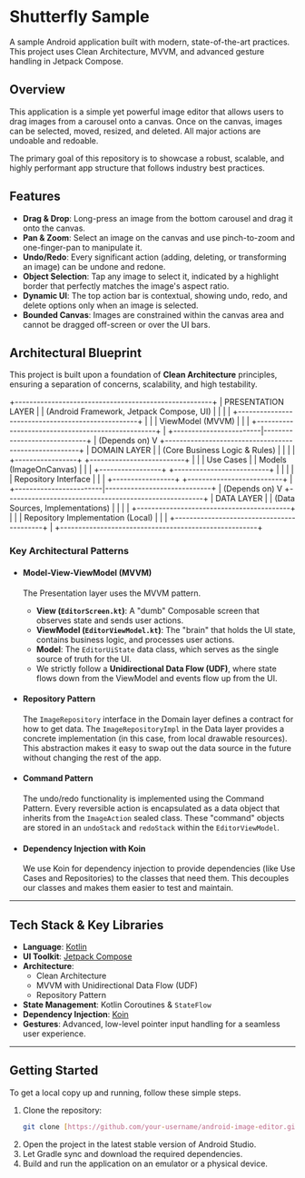 # Shutterfly Sample

A sample Android application built with modern, state-of-the-art practices. This project uses Clean Architecture, MVVM, and advanced gesture handling in Jetpack Compose.

## Overview

This application is a simple yet powerful image editor that allows users to drag images from a carousel onto a canvas. Once on the canvas, images can be selected, moved, resized, and deleted. All major actions are undoable and redoable.

The primary goal of this repository is to showcase a robust, scalable, and highly performant app structure that follows industry best practices.

## Features

- **Drag & Drop**: Long-press an image from the bottom carousel and drag it onto the canvas.
- **Pan & Zoom**: Select an image on the canvas and use pinch-to-zoom and one-finger-pan to manipulate it. 
- **Undo/Redo**: Every significant action (adding, deleting, or transforming an image) can be undone and redone.
- **Object Selection**: Tap any image to select it, indicated by a highlight border that perfectly matches the image's aspect ratio.
- **Dynamic UI**: The top action bar is contextual, showing undo, redo, and delete options only when an image is selected.
- **Bounded Canvas**: Images are constrained within the canvas area and cannot be dragged off-screen or over the UI bars.


## Architectural Blueprint

This project is built upon a foundation of **Clean Architecture** principles, ensuring a separation of concerns, scalability, and high testability.

+------------------------------------------------------+
|                    PRESENTATION LAYER                |
|       (Android Framework, Jetpack Compose, UI)       |
|                                                      |
| +--------------------------------------------------+ |
| |                  ViewModel (MVVM)                | |
| +--------------------------------------------------+ |
+------------------------|-----------------------------+
| (Depends on)
V
+------------------------------------------------------+
|                     DOMAIN LAYER                     |
|            (Core Business Logic & Rules)             |
|                                                      |
|  +-----------------+   +--------------------------+  |
|  |   Use Cases     |   |   Models (ImageOnCanvas) |  |
|  +-----------------+   +--------------------------+  |
|  |                 |   |   Repository Interface   |  |
|  +-----------------+   +--------------------------+  |
+------------------------|-----------------------------+
| (Depends on)
V
+------------------------------------------------------+
|                       DATA LAYER                     |
|           (Data Sources, Implementations)            |
|                                                      |
|     +------------------------------------------+     |
|     |     Repository Implementation (Local)    |     |
|     +------------------------------------------+     |
+------------------------------------------------------+



### Key Architectural Patterns

- #### Model-View-ViewModel (MVVM)
  The Presentation layer uses the MVVM pattern.
  - **View (`EditorScreen.kt`)**: A "dumb" Composable screen that observes state and sends user actions.
  - **ViewModel (`EditorViewModel.kt`)**: The "brain" that holds the UI state, contains business logic, and processes user actions.
  - **Model**: The `EditorUiState` data class, which serves as the single source of truth for the UI.
  - We strictly follow a **Unidirectional Data Flow (UDF)**, where state flows down from the ViewModel and events flow up from the UI.

- #### Repository Pattern
  The `ImageRepository` interface in the Domain layer defines a contract for how to get data. The `ImageRepositoryImpl` in the Data layer provides a concrete implementation (in this case, from local drawable resources). This abstraction makes it easy to swap out the data source in the future without changing the rest of the app.

- #### Command Pattern
  The undo/redo functionality is implemented using the Command Pattern. Every reversible action is encapsulated as a data object that inherits from the `ImageAction` sealed class. These "command" objects are stored in an `undoStack` and `redoStack` within the `EditorViewModel`.

- #### Dependency Injection with Koin
  We use Koin for dependency injection to provide dependencies (like Use Cases and Repositories) to the classes that need them. This decouples our classes and makes them easier to test and maintain.

---

## Tech Stack & Key Libraries

- **Language**: [Kotlin](https://kotlinlang.org/)
- **UI Toolkit**: [Jetpack Compose](https://developer.android.com/jetpack/compose)
- **Architecture**:
  - Clean Architecture
  - MVVM with Unidirectional Data Flow (UDF)
  - Repository Pattern
- **State Management**: Kotlin Coroutines & `StateFlow`
- **Dependency Injection**: [Koin](https://insert-koin.io/)
- **Gestures**: Advanced, low-level pointer input handling for a seamless user experience.

---

## Getting Started

To get a local copy up and running, follow these simple steps.

1. Clone the repository:
   ```sh
   git clone [https://github.com/your-username/android-image-editor.git](https://github.com/your-username/android-image-editor.git)

2. Open the project in the latest stable version of Android Studio.
3. Let Gradle sync and download the required dependencies.
4. Build and run the application on an emulator or a physical device.

